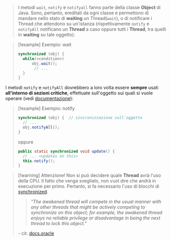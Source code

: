 > I metodi `wait`, `notify` e `notifyall` fanno parte della classe **Object** di Java. Sono, pertanto, ereditati da ogni classe e permettono di mandare nello stato di **waiting** un Thread(`wait`), o di notificare i Thread che attendono su un'istanza  (rispettivamente `notify` e `notifyAll` notificano un **Thread** a caso oppure tutti i **Thread**, tra quelli in **waiting** su tale oggetto).

> [!example] Esempio: wait
> ``` java
> synchronized (obj) {
> 	while(<condition>)
> 		obj.wait();
> 		 // ...
> 	}
> }
> ```

I metodi `notify` e `notifyAll` dovrebbero a loro volta essere **sempre** usati **all'interno di sezioni critiche**, effettuate sull'oggetto sui quali si vuole operare (vedi [documentazione](https://docs.oracle.com/javase/8/docs/api/java/lang/Object.html#notify--)):

> [!example] Esempio: notify
> ``` java
> synchronized (obj) {  // sincronizzazione sull'oggetto
> 	// ...
> 	obj.notifyAll();
> }
> ```
> 
> oppure
> 
> ``` java
> public static synchronized void update() {
> 	// ... <updates on this>
> 	this.notify();
> }
> ```

> [!warning] Attenzione!
> Non si può decidere quale **Thread** avrà l'uso della CPU. Il fatto che venga svegliato, non vuol dire che andrà in esecuzione per primo. Pertanto, si fa necessario l'uso di blocchi di [synchronized](Synchronized).
> > *"The awakened thread will compete in the usual manner with any other threads that might be actively competing to synchronize on this object; for example, the awakened thread enjoys no reliable privilege or disadvantage in being the next thread to lock this object."* 
>
> \- cit. [docs.oracle](https://docs.oracle.com/javase/8/docs/api/java/lang/Object.html#notify--)
